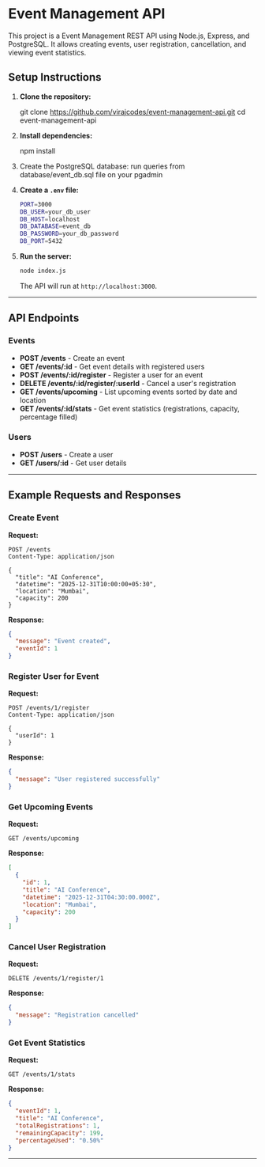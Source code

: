 # Event Management API

This project is a Event Management REST API using Node.js, Express, and PostgreSQL. It allows creating events, user registration, cancellation, and viewing event statistics.

## Setup Instructions

1. **Clone the repository:**

   git clone https://github.com/virajcodes/event-management-api.git
   cd event-management-api
  

2. **Install dependencies:**

   npm install

3. Create the PostgreSQL database:
   run queries from database/event_db.sql file on your pgadmin

5. **Create a `.env` file:**

   ```bash
   PORT=3000
   DB_USER=your_db_user
   DB_HOST=localhost
   DB_DATABASE=event_db
   DB_PASSWORD=your_db_password
   DB_PORT=5432
   ```

6. **Run the server:**

   ```bash
   node index.js
   ```

   The API will run at `http://localhost:3000`.

---

## API Endpoints

### Events

* **POST /events** - Create an event
* **GET /events/\:id** - Get event details with registered users
* **POST /events/\:id/register** - Register a user for an event
* **DELETE /events/\:id/register/\:userId** - Cancel a user's registration
* **GET /events/upcoming** - List upcoming events sorted by date and location
* **GET /events/\:id/stats** - Get event statistics (registrations, capacity, percentage filled)

### Users

* **POST /users** - Create a user
* **GET /users/\:id** - Get user details

---

## Example Requests and Responses

### Create Event

**Request:**

```http
POST /events
Content-Type: application/json

{
  "title": "AI Conference",
  "datetime": "2025-12-31T10:00:00+05:30",
  "location": "Mumbai",
  "capacity": 200
}
```

**Response:**

```json
{
  "message": "Event created",
  "eventId": 1
}
```

### Register User for Event

**Request:**

```http
POST /events/1/register
Content-Type: application/json

{
  "userId": 1
}
```

**Response:**

```json
{
  "message": "User registered successfully"
}
```

### Get Upcoming Events

**Request:**

```http
GET /events/upcoming
```

**Response:**

```json
[
  {
    "id": 1,
    "title": "AI Conference",
    "datetime": "2025-12-31T04:30:00.000Z",
    "location": "Mumbai",
    "capacity": 200
  }
]
```

### Cancel User Registration

**Request:**

```http
DELETE /events/1/register/1
```

**Response:**

```json
{
  "message": "Registration cancelled"
}
```

### Get Event Statistics

**Request:**

```http
GET /events/1/stats
```

**Response:**

```json
{
  "eventId": 1,
  "title": "AI Conference",
  "totalRegistrations": 1,
  "remainingCapacity": 199,
  "percentageUsed": "0.50%"
}
```

---


